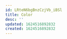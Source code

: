 ```yaml
---
id: LRteN6bgBnzCzjVb_iBSl
title: Color
desc: ''
updated: 1624516892832
created: 1624516892832
---
```


